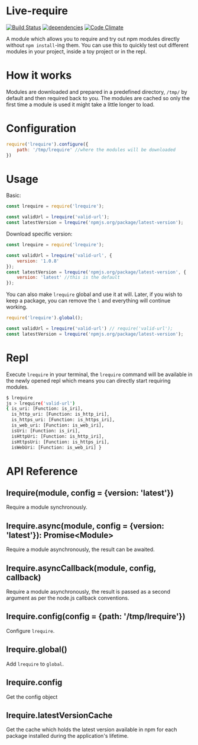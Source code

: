 # Live-require

[![Build Status](https://travis-ci.org/gngeorgiev/lrequire.svg?branch=master)](https://travis-ci.org/gngeorgiev/lrequire) [![dependencies](https://david-dm.org/gngeorgiev/lrequire.svg)]() [![Code Climate](https://codeclimate.com/github/gngeorgiev/lrequire/badges/gpa.svg)](https://codeclimate.com/github/gngeorgiev/lrequire)

A module which allows you to require and try out npm modules directly without `npm install`-ing them. You can use this to quickly test out different modules in your project, inside a toy project or in the repl.

# How it works

Modules are downloaded and prepared in a predefined directory, `/tmp/` by default and then required back to you. The modules are cached so only the first time a module is used it might take a little longer to load.

# Configuration

```javascript
require('lrequire').configure({
    path: '/tmp/lrequire' //where the modules will be downloaded
})
```

# Usage

Basic:

```javascript
const lrequire = require('lrequire');

const validUrl = lrequire('valid-url');
const latestVersion = lrequire('npmjs.org/package/latest-version');
```

Download specific version:

```javascript
const lrequire = require('lrequire');

const validUrl = lrequire('valid-url', {
    version: '1.0.8'
});
const latestVersion = lrequire('npmjs.org/package/latest-version', {
    version: 'latest' //this is the default
});
```

You can also make `lrequire` global and use it at will. Later, if you wish to keep a package, you can remove the `l` and everything will continue working.

```javascript
require('lrequire').global();

const validUrl = lrequire('valid-url') // require('valid-url');
const latestVersion = lrequire('npmjs.org/package/latest-version');
```

# Repl

Execute `lrequire` in your terminal, the `lrequire` command will be available in the newly opened repl which means you can directly start requiring modules.

```bash
$ lrequire
js > lrequire('valid-url')
{ is_uri: [Function: is_iri],
  is_http_uri: [Function: is_http_iri],
  is_https_uri: [Function: is_https_iri],
  is_web_uri: [Function: is_web_iri],
  isUri: [Function: is_iri],
  isHttpUri: [Function: is_http_iri],
  isHttpsUri: [Function: is_https_iri],
  isWebUri: [Function: is_web_iri] }

```

# API Reference

## lrequire(module, config = {version: 'latest'})
Require a module synchronously.

## lrequire.async(module, config = {version: 'latest'}): Promise\<Module\>
Require a module asynchronously, the result can be awaited.

## lrequire.asyncCallback(module, config, callback)
Require a module asynchronously, the result is passed as a second argument as per the node.js callback conventions.

## lrequire.config(config = {path: '/tmp/lrequire'})
Configure `lrequire`.

## lrequire.global()
Add `lrequire` to `global`.

## lrequire.config
Get the config object

## lrequire.latestVersionCache
Get the cache which holds the latest version available in npm for each package installed during the application's lifetime.

